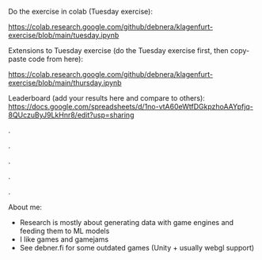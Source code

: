 Do the exercise in colab (Tuesday exercise):

https://colab.research.google.com/github/debnera/klagenfurt-exercise/blob/main/tuesday.ipynb

Extensions to Tuesday exercise (do the Tuesday exercise first, then copy-paste code from here):

https://colab.research.google.com/github/debnera/klagenfurt-exercise/blob/main/thursday.ipynb

Leaderboard (add your results here and compare to others):
https://docs.google.com/spreadsheets/d/1no-vtA60eWtfDGkpzhoAAYpfjq-8QUczuByJ9LkHnr8/edit?usp=sharing

.

.

.

.

.

About me:
- Research is mostly about generating data with game engines and feeding them to ML models
- I like games and gamejams
- See debner.fi for some outdated games (Unity + usually webgl support)
